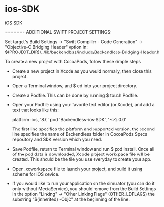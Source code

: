 ios-SDK
=======

iOS SDK

======= ADDITIONAL SWIFT PROJECT SETTINGS:

Set target's Build Settings -> "Swift Compiller - Code Generation" -> "Objective-C Bridging Header" option in:
    $(PROJECT_DIR)/../lib/backendless/include/Backendless-Bridging-Header.h

To create a new project with CocoaPods, follow these simple steps:

- Create a new project in Xcode as you would normally, then close this project.
- Open a Terminal window, and $ cd into your project directory.
- Create a Podfile. This can be done by running $ touch Podfile.
- Open your Podfile using your favorite text editor (or Xcode), and add a text that looks like this:

    platform :ios, '8.0'
    pod 'Backendless-ios-SDK', '~>2.0.0'

    The first line specifies the platform and supported version, the second line specifies the name of Backendless folder in CocoaPods Specs repository and SDK version which you need.

- Save Podfile, return to Terminal window and run $ pod install. Once all of the pod data is downloaded, Xcode project workspace file will be created. This should be the file you use everyday to create your app.
- Open .xcworkspace file to launch your project, and build it using scheme for iOS device.
- If you would like to run your application on the simulator (you can do it only without MediaService), you should remove from the Build Settings in the option "Linking" -> "Other Linking Flags" (OTHER_LDFLAGS) the substring “$(inherited) -ObjC” at the beginning of the line.

